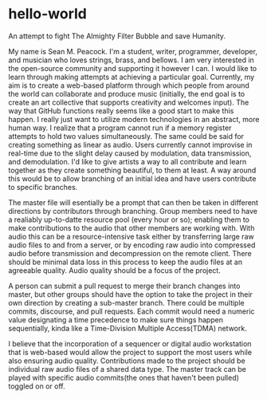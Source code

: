 # hello-world
An attempt to fight The Almighty Filter Bubble and save Humanity.

  My name is Sean M. Peacock.  I'm a student, writer, programmer, developer, and musician who loves strings, brass, and bellows.  I am very interested in the open-source community and supporting it however I can.  I would like to learn through making attempts at achieving a particular goal.  Currently, my aim is to create a web-based platform through which people from around the world can collaborate and produce music (initially, the end goal is to create an art collective that supports creativity and welcomes input).  The way that GitHub functions really seems like a good start to make this happen.  I really just want to utilize modern technologies in an abstract, more human way.  I realize that a program cannot run if a memory register attempts to hold two values simultaneously.  The same could be said for creating something as linear as audio.  Users currently cannot improvise in real-time due to the slight delay caused by modulation, data transmission, and demodulation.  I'd like to give artists a way to all contribute and learn together as they create something beautiful, to them at least. A way around this would be to allow branching of an initial idea and have users contribute to specific branches.  

  The master file will esentially be a prompt that can then be taken in different directions by contributors through branching. Group members need to have a realiably up-to-datte resource pool (every hour or so); enabling them to make contributions to the audio that other members are working with. With audio this can be a resource-intensive task either by transferring large raw audio files to and from a server, or by encoding raw audio into compressed audio before transmission and decompression on the remote client.  There should be minimal data loss in this process to keep the audio files at an agreeable quality.  Audio quality should be a focus of the project. 

  A person can submit a pull request to merge their branch changes into master, but other groups should have the option to take the project in their own direction by creating a sub-master branch. There could be multiple commits, discourse, and pull requests.  Each commit would need a numeric value designating a time precedence to make sure things happen sequentially, kinda like a Time-Division Multiple Access(TDMA) network.  
  
  I believe that the incorporation of a sequencer or digital audio workstation that is web-based would allow the project to support the most users while also ensuring audio quality.  Contributions made to the project should be individual raw audio files of a shared data type.  The master track can be played with specific audio commits(the ones that haven't been pulled) toggled on or off.  
